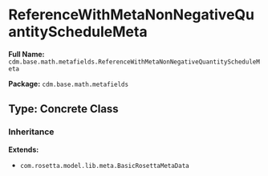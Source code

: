 # ReferenceWithMetaNonNegativeQuantityScheduleMeta

**Full Name:** `cdm.base.math.metafields.ReferenceWithMetaNonNegativeQuantityScheduleMeta`

**Package:** `cdm.base.math.metafields`

## Type: Concrete Class

### Inheritance

**Extends:**
- `com.rosetta.model.lib.meta.BasicRosettaMetaData`

